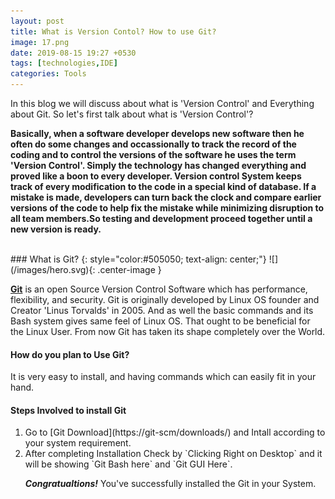 ```yaml
---
layout: post
title: What is Version Contol? How to use Git?
image: 17.png
date: 2019-08-15 19:27 +0530
tags: [technologies,IDE]
categories: Tools
---
```


In this blog we will discuss about what is 'Version Control' and Everything about Git.
So let's first talk about what is 'Version Control'?
  
  
  **Basically, when a software developer develops new software then he often do some changes and occassionally to track the record of 
the coding and to control the versions of the software he uses the term 'Version Control'. Simply the technology has changed everything
and proved like a boon to every developer. 
 Version control System keeps track of every modification to the code in a special kind of database. If a mistake is made, developers can turn back the clock and compare earlier versions of the code to help fix the mistake while minimizing disruption to all team members.So testing and development proceed together until a new version is ready.**
 
<br/>
### What is Git?
{: style="color:#505050; text-align: center;"}
![](/images/hero.svg){: .center-image }
 
 
 
 [**Git**](https://git-scm/downloads/) is an open Source Version Control Software which has performance, flexibility, and security. 
   Git is originally developed by Linux OS founder and Creator 'Linus Torvalds' in 2005. And as well the basic commands and its Bash system gives same feel of Linux OS. That ought to be beneficial for the Linux User. From now Git has taken its shape completely over the World. 
   
#### How do you plan to Use Git?

It is very easy to install, and having commands which can easily fit in your hand.

#### Steps Involved to install Git
 <ol>
  <li>Go to [Git Download](https://git-scm/downloads/) and Intall according to your system requirement.</li>
  <li>After completing Installation Check by `Clicking Right on Desktop` and it will be showing `Git Bash here` and `Git GUI Here`.</li>
  
  ***Congratualtions!*** You've successfully installed the Git in your System.
  
  
    


